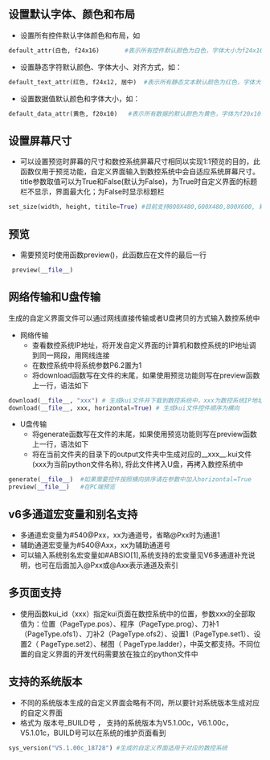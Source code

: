 ## 设置默认字体、颜色和布局

- 设置所有控件默认字体颜色和布局，如
```python
default_attr(白色, f24x16)       #表示所有控件默认颜色为白色，字体大小为f24x16
```
- 设置静态字符默认颜色、字体大小、对齐方式，如：
```python
default_text_attr(红色, f24x12, 居中)  #表示所有静态文本默认颜色为红色，字体大小为f24x12,对齐方式为居中
```
- 设置数据值默认颜色和字体大小，如：
```python
default_data_attr(黄色, f20x10)   #表示所有数据的默认颜色为黄色，字体为f20x10
```

## 设置屏幕尺寸

- 可以设置预览时屏幕的尺寸和数控系统屏幕尺寸相同以实现1:1预览的目的，此函数仅用于预览功能，自定义界面输入到数控系统中会自适应系统屏幕尺寸。title参数取值可以为True和False(默认为False)，为True时自定义界面的标题栏不显示，界面最大化；为False时显示标题栏
```python
set_size(width, height, titile=True) #目前支持800X480,600X480,800X600, 默认为800X600，不显示标题栏
```

## 预览
 - 需要预览时使用函数preview()，此函数应在文件的最后一行
```python
 preview(__file__)
```

## 网络传输和U盘传输

生成的自定义界面文件可以通过网线直接传输或者U盘拷贝的方式输入数控系统中
- 网络传输
    - 查看数控系统IP地址，将开发自定义界面的计算机和数控系统的IP地址调到同一网段，用网线连接
    - 在数控系统中将系统参数P6.2置为1
    - 将download函数写在文件的末尾，如果使用预览功能则写在preview函数上一行，语法如下
```python
download(__file__, "xxx") # 生成kui文件并下载到数控系统中，xxx为数控系统IP地址, 默认控件顺序为纵向(按系统操作面板中的"上", "下"按钮光标移动方向)，可设置参数horizontal=True设置控件顺序为横向
download(__file__, xxx, horizontal=True) # 生成kui文件控件顺序为横向
```
- U盘传输
	- 将generate函数写在文件的末尾，如果使用预览功能则写在preview函数上一行，语法如下
	- 将在当前文件夹的目录下的output文件夹中生成对应的__xxx__.kui文件(xxx为当前python文件名称), 将此文件拷入U盘，再拷入数控系统中
```python
generate(__file__)  #如果需要控件按照横向排序请在参数中加入horizontal=True
preview(__file__)   #在PC端预览
```

## v6多通道宏变量和别名支持

- 多通道宏变量为#540@Pxx，xx为通道号，省略@Pxx时为通道1
- 辅助通道宏变量为#540@Axx，xx为辅助通道号
- 可以输入系统别名宏变量如#ABSIO[1],系统支持的宏变量见V6多通道补充说明，也可在后面加入@Pxx或@Axx表示通道及索引

## 多页面支持

- 使用函数kui_id（xxx）指定kui页面在数控系统中的位置，参数xxx的全部取值为：位置（PageType.pos）、程序（PageType.prog）、刀补1（PageType.ofs1）、刀补2（PageType.ofs2）、设置1（PageType.set1）、设置2（ PageType.set2）、梯图（ PageType.ladder），中英文都支持。不同位置的自定义界面的开发代码需要放在独立的python文件中

## 支持的系统版本
- 不同的系统版本生成的自定义界面会略有不同，所以要针对系统版本生成对应的自定义界面
- 格式为 版本号_BUILD号 ， 支持的系统版本为V5.1.00c，V6.1.00c，V5.1.01c，BUILD号可以在系统的维护页面看到
```python
sys_version("V5.1.00c_18728") #生成的自定义界面适用于对应的数控系统
```